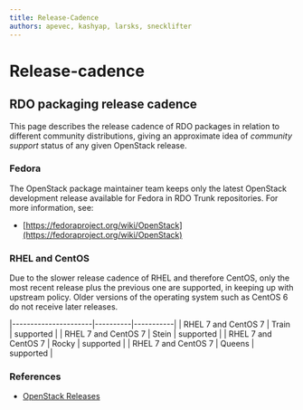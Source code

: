 ```yaml
---
title: Release-Cadence
authors: apevec, kashyap, larsks, snecklifter
---
```


# Release-cadence

## RDO packaging release cadence

This page describes the release cadence of RDO packages in relation to different community distributions, giving an approximate idea of *community support* status of any given OpenStack release.

### Fedora

The OpenStack package maintainer team keeps only the latest OpenStack development release available for Fedora in RDO Trunk repositories. For more information, see:

* [https://fedoraproject.org/wiki/OpenStack](https://fedoraproject.org/wiki/OpenStack)

### RHEL and CentOS

Due to the slower release cadence of RHEL and therefore CentOS, only the most recent release plus the previous one are supported, in keeping up with upstream policy. Older versions of the operating system such as CentOS 6 do not receive later releases.

|----------------------|----------|-----------|
| RHEL 7 and CentOS 7  | Train    | supported |
| RHEL 7 and CentOS 7  | Stein    | supported |
| RHEL 7 and CentOS 7  | Rocky    | supported |
| RHEL 7 and CentOS 7  | Queens   | supported |

### References

*   [OpenStack Releases](http://releases.openstack.org/)


